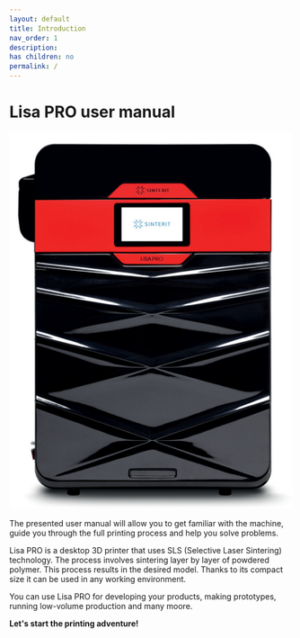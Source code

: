 ```yaml
---
layout: default
title: Introduction
nav_order: 1
description: 
has children: no
permalink: /
---
```


# Lisa PRO user manual 
![LisaPRO](/images/LisaPRO_front.png)


The presented user manual will allow you to get familiar with the machine, guide you through the full printing process and help you solve problems.

Lisa PRO is a desktop 3D printer that uses SLS (Selective Laser Sintering) technology. The process involves sintering layer by layer of powdered polymer. This process results in the desired model. Thanks to its compact size it can be used in any working environment. 

You can use Lisa PRO for developing your products, making prototypes, running low-volume production and many moore. 

**Let's start the printing adventure!**

